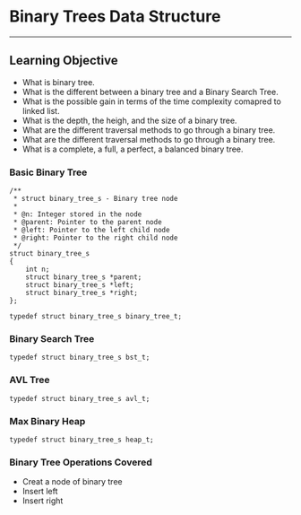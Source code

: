 # Binary Trees Data Structure
---

## Learning Objective
* What is binary tree.
* What is the different between a binary tree and a Binary Search Tree.
* What is the possible gain in terms of the time complexity comapred to linked list.
* What is the depth, the heigh, and the size of a binary tree.
* What are the different traversal methods to go through a binary tree.
* What are the different traversal methods to go through a binary tree.
* What is a complete, a full, a perfect, a balanced binary tree.  

### Basic Binary Tree
```
/**
 * struct binary_tree_s - Binary tree node
 *
 * @n: Integer stored in the node
 * @parent: Pointer to the parent node
 * @left: Pointer to the left child node
 * @right: Pointer to the right child node
 */
struct binary_tree_s
{
    int n;
    struct binary_tree_s *parent;
    struct binary_tree_s *left;
    struct binary_tree_s *right;
};

typedef struct binary_tree_s binary_tree_t;
```
### Binary Search Tree
```
typedef struct binary_tree_s bst_t;
```
### AVL Tree
```
typedef struct binary_tree_s avl_t;
```
### Max Binary Heap
```
typedef struct binary_tree_s heap_t;
```
### Binary Tree Operations Covered
* Creat a node of binary tree
* Insert left 
* Insert right